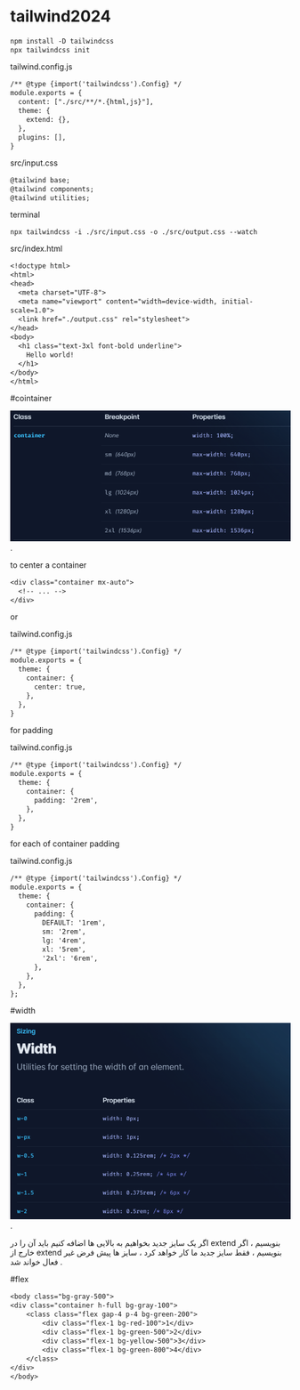 # tailwind2024

```
npm install -D tailwindcss
npx tailwindcss init

```


tailwind.config.js
```
/** @type {import('tailwindcss').Config} */
module.exports = {
  content: ["./src/**/*.{html,js}"],
  theme: {
    extend: {},
  },
  plugins: [],
}
```


src/input.css
```
@tailwind base;
@tailwind components;
@tailwind utilities;
```


terminal
```
npx tailwindcss -i ./src/input.css -o ./src/output.css --watch
```

src/index.html
```
<!doctype html>
<html>
<head>
  <meta charset="UTF-8">
  <meta name="viewport" content="width=device-width, initial-scale=1.0">
  <link href="./output.css" rel="stylesheet">
</head>
<body>
  <h1 class="text-3xl font-bold underline">
    Hello world!
  </h1>
</body>
</html>
```


#cointainer 

![8](https://raw.githubusercontent.com/Mostafaiz/tailwind2024/main/Screenshot%202024-02-01%20200213.png).

to center a container 
```
<div class="container mx-auto">
  <!-- ... -->
</div>
```
or 


tailwind.config.js
```
/** @type {import('tailwindcss').Config} */
module.exports = {
  theme: {
    container: {
      center: true,
    },
  },
}
```

for padding 

tailwind.config.js
```
/** @type {import('tailwindcss').Config} */
module.exports = {
  theme: {
    container: {
      padding: '2rem',
    },
  },
}
```

for each of container padding

tailwind.config.js

```
/** @type {import('tailwindcss').Config} */
module.exports = {
  theme: {
    container: {
      padding: {
        DEFAULT: '1rem',
        sm: '2rem',
        lg: '4rem',
        xl: '5rem',
        '2xl': '6rem',
      },
    },
  },
};
```
#width

![8](https://raw.githubusercontent.com/Mostafaiz/tailwind2024/main/Screenshot%202024-02-02%20185827.png).

اگر یک سایز جدید بخواهیم به بالایی ها اضافه کنیم باید آن را در extend بنویسیم ، اگر خارج از extend بنویسیم ، فقط سایز جدید ما کار خواهد کرد ، سایز ها پیش فرض غیر فعال خواند شد . 

#flex 
```
<body class="bg-gray-500">
<div class="container h-full bg-gray-100">
    <class class="flex gap-4 p-4 bg-green-200">
        <div class="flex-1 bg-red-100">1</div>
        <div class="flex-1 bg-green-500">2</div>
        <div class="flex-1 bg-yellow-500">3</div>
        <div class="flex-1 bg-green-800">4</div>
    </class>
</div>
</body>
```
